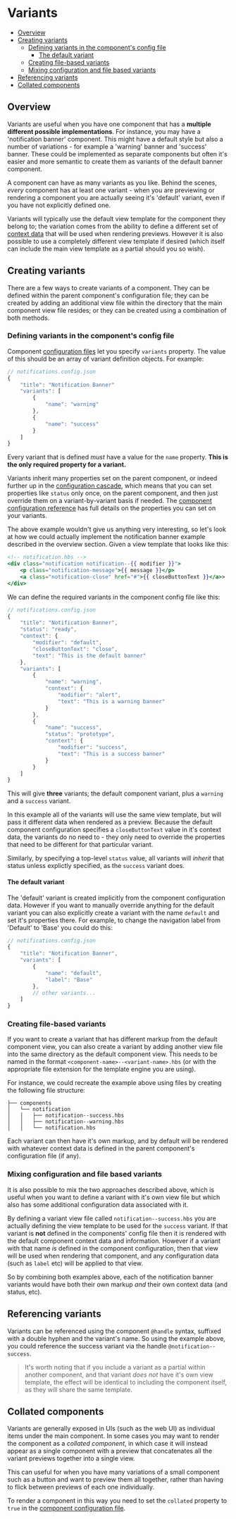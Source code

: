 # Variants

<!-- START doctoc generated TOC please keep comment here to allow auto update -->
<!-- DON'T EDIT THIS SECTION, INSTEAD RE-RUN doctoc TO UPDATE -->


- [Overview](#overview)
- [Creating variants](#creating-variants)
  - [Defining variants in the component's config file](#defining-variants-in-the-components-config-file)
    - [The default variant](#the-default-variant)
  - [Creating file-based variants](#creating-file-based-variants)
  - [Mixing configuration and file based variants](#mixing-configuration-and-file-based-variants)
- [Referencing variants](#referencing-variants)
- [Collated components](#collated-components)

<!-- END doctoc generated TOC please keep comment here to allow auto update -->

## Overview

Variants are useful when you have one component that has a **multiple different possible implementations**. For instance, you may have a 'notification banner' component. This might have a default style but also a number of variations - for example a 'warning' banner and 'success' banner. These could be implemented as separate components but often it's easier and more semantic to create them as variants of the default banner component.

A component can have as many variants as you like. Behind the scenes, *every* component has at least one variant - when you are previewing or rendering a component you are actually seeing it's 'default' variant, even if you have not explicitly defined one.

Variants will typically use the default view template for the component they belong to; the variation comes from the ability to define a different set of [context data](/docs/components/context.md) that will be used when rendering previews. However it is also possible to use a completely different view template if desired (which itself can include the main view template as a partial should you so wish).

## Creating variants

There are a few ways to create variants of a component. They can be defined within the parent component's configuration file; they can be created by adding an additional view file within the directory that the main component view file resides; or they can be created using a combination of both methods.

### Defining variants in the component's config file

Component [configuration files](/docs/configuration-files.md) let you specify `variants` property. The value of this should be an array of variant definition objects. For example:

```js
// notifications.config.json
{
	"title": "Notification Banner"
	"variants": [
		{
			"name": "warning"
		},
		{
			"name": "success"
		}
	]
}
```

Every variant that is defined *must* have a value for the `name` property. **This is the only required property for a variant.**

Variants inherit many properties set on the parent component, or indeed further up in the [configuration cascade](/docs/configuration-files.md#configuration-inheritance), which means that you can set properties like `status` only once, on the parent component, and then just override them on a variant-by-variant basis if needed. The [component configuration reference](/docs/components/configuration.md#variant-properties) has full details on the properties you can set on your variants.

The above example wouldn't give us anything very interesting, so let's look at how we could actually implement the notification banner example described in the overview section. Given a view template that looks like this:

```handlebars
<!-- notification.hbs -->
<div class="notification notification--{{ modifier }}">
    <p class="notification-message">{{ message }}</p>
    <a class="notification-close" href="#">{{ closeButtonText }}</a>>
</div>
```

We can define the required variants in the component config file like this:

```js
// notifications.config.json
{
	"title": "Notification Banner",
    "status": "ready",
	"context": {
		"modifier": "default",
		"closeButtonText": "close",
		"text": "This is the default banner"
	},
	"variants": [
		{
			"name": "warning",
            "context": {
        	    "modifier": "alert",
                "text": "This is a warning banner"
        	}
		},
		{
			"name": "success",
            "status": "prototype",
            "context": {
        	    "modifier": "success",
                "text": "This is a success banner"
        	}
		}
	]
}
```
This will give **three** variants; the default component variant, plus a `warning` and a `success` variant.

In this example all of the variants will use the same view template, but will pass it different data when rendered as a preview. Because the default component configuration specifies a `closeButtonText` value in it's context data, the variants do no need to - they only need to override the properties that need to be different for that particular variant.

Similarly, by specifying a top-level `status` value, all variants will *inherit* that status unless explictly specified, as the `success` variant does.

#### The default variant

The 'default' variant is created implicitly from the component configuration data. However if you want to manually override anything for the default variant you can also explicitly create a variant with the name `default` and set it's properties there. For example, to change the navigation label from 'Default' to 'Base' you could do this:

```js
// notifications.config.json
{
	"title": "Notification Banner",
	"variants": [
		{
			"name": "default",
			"label": "Base"
		},
		// other variants...
	]
}
```

### Creating file-based variants

If you want to create a variant that has different markup from the default component view, you can also create a variant by adding another view file into the same directory as the default component view. This needs to be named in the format `<component-name>--<variant-name>.hbs` (or with the appropriate file extension for the template engine you are using).

For instance, we could recreate the example above using files by creating the following file structure:

```
├── components
│   └── notification
│   │   ├── notification--success.hbs
│   │   ├── notification--warning.hbs
│   │   └── notification.hbs
```

Each variant can then have it's own markup, and by default will be rendered with whatever context data is defined in the parent component's configuration file (if any).

### Mixing configuration and file based variants

It is also possible to mix the two approaches described above, which is useful when you want to define a variant with it's own view file but which also has some additional configuration data associated with it.

By defining a variant view file called `notification--success.hbs` you are actually defining the view template to be used for the `success` variant. If that variant is **not** defined in the components' config file then it is rendered with the default component context data and information. However if a variant with that name *is* defined in the component configuration, then that view will be used when rendering that component, and any configuration data (such as `label` etc) will be applied to that view.

So by combining both examples above, each of the notification banner variants would have both their own markup *and* their own context data (and status, etc).

## Referencing variants

Variants can be referenced using the component `@handle` syntax, suffixed with a double hyphen and the variant's name. So using the example above, you could reference the success variant via the handle `@notification--success`.

> It's worth noting that if you include a variant as a partial within another component, and that variant *does not* have it's own view template, the effect will be identical to including the component itself, as they will share the same template.

## Collated components 

Variants are generally exposed in UIs (such as the web UI) as individual items under the main component. In some cases you may want to render the component as a *collated component*, in which case it will instead appear as a single component with a preview that concatenates all the variant previews together into a single view.

This can useful for when you have many variations of a small component such as a button and want to preview them all together, rather than having to flick between previews of each one individually.

To render a component in this way you need to set the `collated` property to `true` in the [component configuration file](/docs/components/configuration.md#collated).
